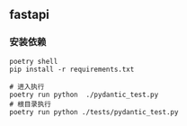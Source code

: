 ## fastapi

### 安装依赖

```shell
poetry shell
pip install -r requirements.txt

# 进入执行
poetry run python  ./pydantic_test.py
# 根目录执行
poetry run python ./tests/pydantic_test.py
```
